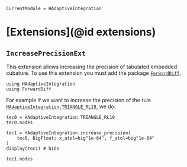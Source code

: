 ```@meta
CurrentModule = HAdaptiveIntegration
```

# [Extensions](@id extensions)

## `IncreasePrecisionExt`

This extension allows increasing the precision of tabulated embedded cubature. To use this
extension you must add the package
[`ForwardDiff`](https://juliadiff.org/ForwardDiff.jl/stable/).

```@example increase_precision
using HAdaptiveIntegration
using ForwardDiff
```

For example if we want to increase the precision of the rule
[`HAdaptiveIntegration.TRIANGLE_RL19`](@ref), we do:

```@example increase_precision
tec0 = HAdaptiveIntegration.TRIANGLE_RL19
tec0.nodes
```

```@example increase_precision
tec1 = HAdaptiveIntegration.increase_precision(
    tec0, BigFloat; x_atol=big"1e-64", f_atol=big"1e-64"
)
display(tec1) # hide
```

```@example increase_precision
tec1.nodes
```
